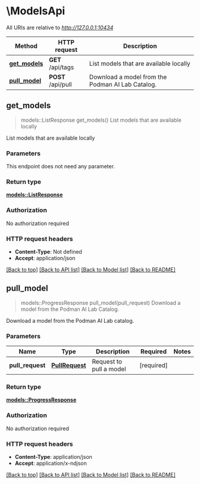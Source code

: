 # \ModelsApi

All URIs are relative to *http://127.0.0.1:10434*

Method | HTTP request | Description
------------- | ------------- | -------------
[**get_models**](ModelsApi.md#get_models) | **GET** /api/tags | List models that are available locally
[**pull_model**](ModelsApi.md#pull_model) | **POST** /api/pull | Download a model from the Podman AI Lab Catalog. 



## get_models

> models::ListResponse get_models()
List models that are available locally

List models that are available locally

### Parameters

This endpoint does not need any parameter.

### Return type

[**models::ListResponse**](ListResponse.md)

### Authorization

No authorization required

### HTTP request headers

- **Content-Type**: Not defined
- **Accept**: application/json

[[Back to top]](#) [[Back to API list]](../README.md#documentation-for-api-endpoints) [[Back to Model list]](../README.md#documentation-for-models) [[Back to README]](../README.md)


## pull_model

> models::ProgressResponse pull_model(pull_request)
Download a model from the Podman AI Lab Catalog. 

Download a model from the Podman AI Lab catalog. 

### Parameters


Name | Type | Description  | Required | Notes
------------- | ------------- | ------------- | ------------- | -------------
**pull_request** | [**PullRequest**](PullRequest.md) | Request to pull a model | [required] |

### Return type

[**models::ProgressResponse**](ProgressResponse.md)

### Authorization

No authorization required

### HTTP request headers

- **Content-Type**: application/json
- **Accept**: application/x-ndjson

[[Back to top]](#) [[Back to API list]](../README.md#documentation-for-api-endpoints) [[Back to Model list]](../README.md#documentation-for-models) [[Back to README]](../README.md)

